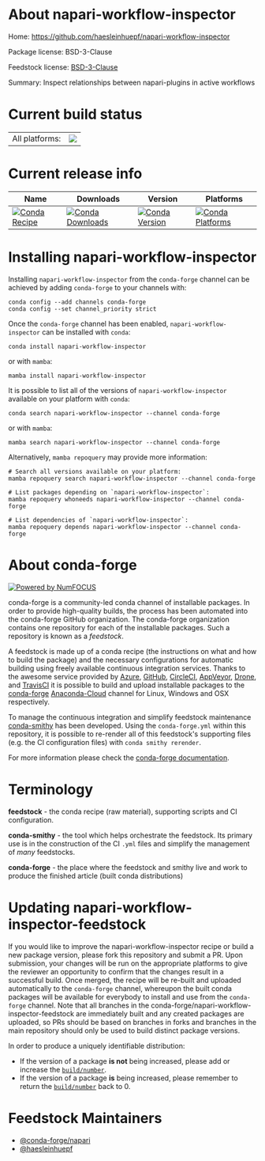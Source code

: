 About napari-workflow-inspector
===============================

Home: https://github.com/haesleinhuepf/napari-workflow-inspector

Package license: BSD-3-Clause

Feedstock license: [BSD-3-Clause](https://github.com/conda-forge/napari-workflow-inspector-feedstock/blob/main/LICENSE.txt)

Summary: Inspect relationships between napari-plugins in active workflows

Current build status
====================


<table><tr><td>All platforms:</td>
    <td>
      <a href="https://dev.azure.com/conda-forge/feedstock-builds/_build/latest?definitionId=15302&branchName=main">
        <img src="https://dev.azure.com/conda-forge/feedstock-builds/_apis/build/status/napari-workflow-inspector-feedstock?branchName=main">
      </a>
    </td>
  </tr>
</table>

Current release info
====================

| Name | Downloads | Version | Platforms |
| --- | --- | --- | --- |
| [![Conda Recipe](https://img.shields.io/badge/recipe-napari--workflow--inspector-green.svg)](https://anaconda.org/conda-forge/napari-workflow-inspector) | [![Conda Downloads](https://img.shields.io/conda/dn/conda-forge/napari-workflow-inspector.svg)](https://anaconda.org/conda-forge/napari-workflow-inspector) | [![Conda Version](https://img.shields.io/conda/vn/conda-forge/napari-workflow-inspector.svg)](https://anaconda.org/conda-forge/napari-workflow-inspector) | [![Conda Platforms](https://img.shields.io/conda/pn/conda-forge/napari-workflow-inspector.svg)](https://anaconda.org/conda-forge/napari-workflow-inspector) |

Installing napari-workflow-inspector
====================================

Installing `napari-workflow-inspector` from the `conda-forge` channel can be achieved by adding `conda-forge` to your channels with:

```
conda config --add channels conda-forge
conda config --set channel_priority strict
```

Once the `conda-forge` channel has been enabled, `napari-workflow-inspector` can be installed with `conda`:

```
conda install napari-workflow-inspector
```

or with `mamba`:

```
mamba install napari-workflow-inspector
```

It is possible to list all of the versions of `napari-workflow-inspector` available on your platform with `conda`:

```
conda search napari-workflow-inspector --channel conda-forge
```

or with `mamba`:

```
mamba search napari-workflow-inspector --channel conda-forge
```

Alternatively, `mamba repoquery` may provide more information:

```
# Search all versions available on your platform:
mamba repoquery search napari-workflow-inspector --channel conda-forge

# List packages depending on `napari-workflow-inspector`:
mamba repoquery whoneeds napari-workflow-inspector --channel conda-forge

# List dependencies of `napari-workflow-inspector`:
mamba repoquery depends napari-workflow-inspector --channel conda-forge
```


About conda-forge
=================

[![Powered by
NumFOCUS](https://img.shields.io/badge/powered%20by-NumFOCUS-orange.svg?style=flat&colorA=E1523D&colorB=007D8A)](https://numfocus.org)

conda-forge is a community-led conda channel of installable packages.
In order to provide high-quality builds, the process has been automated into the
conda-forge GitHub organization. The conda-forge organization contains one repository
for each of the installable packages. Such a repository is known as a *feedstock*.

A feedstock is made up of a conda recipe (the instructions on what and how to build
the package) and the necessary configurations for automatic building using freely
available continuous integration services. Thanks to the awesome service provided by
[Azure](https://azure.microsoft.com/en-us/services/devops/), [GitHub](https://github.com/),
[CircleCI](https://circleci.com/), [AppVeyor](https://www.appveyor.com/),
[Drone](https://cloud.drone.io/welcome), and [TravisCI](https://travis-ci.com/)
it is possible to build and upload installable packages to the
[conda-forge](https://anaconda.org/conda-forge) [Anaconda-Cloud](https://anaconda.org/)
channel for Linux, Windows and OSX respectively.

To manage the continuous integration and simplify feedstock maintenance
[conda-smithy](https://github.com/conda-forge/conda-smithy) has been developed.
Using the ``conda-forge.yml`` within this repository, it is possible to re-render all of
this feedstock's supporting files (e.g. the CI configuration files) with ``conda smithy rerender``.

For more information please check the [conda-forge documentation](https://conda-forge.org/docs/).

Terminology
===========

**feedstock** - the conda recipe (raw material), supporting scripts and CI configuration.

**conda-smithy** - the tool which helps orchestrate the feedstock.
                   Its primary use is in the construction of the CI ``.yml`` files
                   and simplify the management of *many* feedstocks.

**conda-forge** - the place where the feedstock and smithy live and work to
                  produce the finished article (built conda distributions)


Updating napari-workflow-inspector-feedstock
============================================

If you would like to improve the napari-workflow-inspector recipe or build a new
package version, please fork this repository and submit a PR. Upon submission,
your changes will be run on the appropriate platforms to give the reviewer an
opportunity to confirm that the changes result in a successful build. Once
merged, the recipe will be re-built and uploaded automatically to the
`conda-forge` channel, whereupon the built conda packages will be available for
everybody to install and use from the `conda-forge` channel.
Note that all branches in the conda-forge/napari-workflow-inspector-feedstock are
immediately built and any created packages are uploaded, so PRs should be based
on branches in forks and branches in the main repository should only be used to
build distinct package versions.

In order to produce a uniquely identifiable distribution:
 * If the version of a package **is not** being increased, please add or increase
   the [``build/number``](https://docs.conda.io/projects/conda-build/en/latest/resources/define-metadata.html#build-number-and-string).
 * If the version of a package **is** being increased, please remember to return
   the [``build/number``](https://docs.conda.io/projects/conda-build/en/latest/resources/define-metadata.html#build-number-and-string)
   back to 0.

Feedstock Maintainers
=====================

* [@conda-forge/napari](https://github.com/conda-forge/napari/)
* [@haesleinhuepf](https://github.com/haesleinhuepf/)

